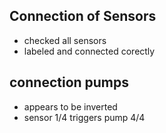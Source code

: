 ## Connection of Sensors
- checked all sensors
- labeled and connected corectly

## connection pumps
- appears to be inverted
- sensor 1/4 triggers pump 4/4